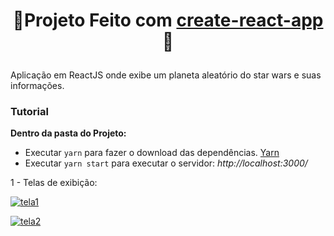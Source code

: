 <h1 align="center">

  **🌟Projeto Feito com [create-react-app](https://github.com/facebook/create-react-app) 🌟**

</h1>

 Aplicação em ReactJS onde exibe um planeta aleatório do star wars e suas informações.

### Tutorial

**Dentro da pasta do Projeto:**

- Executar `yarn` para fazer o download das dependências. [Yarn](https://yarnpkg.com/)
- Executar `yarn start` para executar o servidor: *http://localhost:3000/*

1 - Telas de exibição: <br>

[![tela1](https://raw.githubusercontent.com/rickson-simoes/swapi_starwars/master/imgs_exemplo/img1.png "img1")](https://raw.githubusercontent.com/rickson-simoes/swapi_starwars/master/imgs_exemplo/img1.png "img1")


[![tela2](https://raw.githubusercontent.com/rickson-simoes/swapi_starwars/master/imgs_exemplo/img2.png "img2")](https://raw.githubusercontent.com/rickson-simoes/swapi_starwars/master/imgs_exemplo/img2.png "img2")
